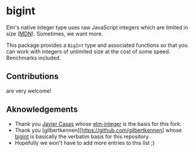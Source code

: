 # bigint

Elm's native integer type uses raw JavaScript integers which are limited in size ([MDN](https://developer.mozilla.org/en-US/docs/Web/JavaScript/Reference/Global_Objects/Number/MAX_SAFE_INTEGER)). Sometimes, we want more.

This package provides a `BigInt` type and associated functions so that you can work with integers of unlimited size at the cost of some speed. Benchmarks included.

## Contributions
are very welcome!

## Aknowledgements

- Thank you [Javier Casas](https://github.com/javcasas) whose [elm-integer](https://github.com/javcasas/elm-integer) is the basis for this fork.
- Thank you [gilbertkennen][https://github.com/gilbertkennen] whose [bigint](https://github.com/gilbertkennen/bigint) is basically the verbatim basis for this repository.
- Hopefully we won't have to add more entries to this list ;)
